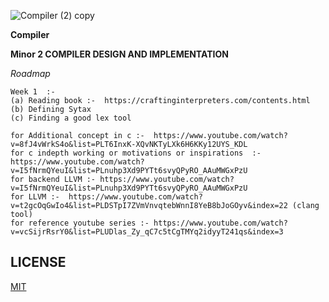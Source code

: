 ![Compiler (2) copy](https://github.com/MohdXHassan/Compiler/assets/46120048/a8d99764-d651-45de-adc2-2699c64469c9)

**Compiler**

**Minor 2 COMPILER DESIGN AND IMPLEMENTATION**

*Roadmap*
```
Week 1  :-
(a) Reading book :-  https://craftinginterpreters.com/contents.html
(b) Defining Sytax
(c) Finding a good lex tool
```   
```
for Additional concept in c :-  https://www.youtube.com/watch?v=8fJ4vWrkS4o&list=PLT6InxK-XQvNKTyLXk6H6KKy12UYS_KDL
for c indepth working or motivations or inspirations  :- https://www.youtube.com/watch?v=I5fNrmQYeuI&list=PLnuhp3Xd9PYTt6svyQPyRO_AAuMWGxPzU
for backend LLVM :- https://www.youtube.com/watch?v=I5fNrmQYeuI&list=PLnuhp3Xd9PYTt6svyQPyRO_AAuMWGxPzU
for LLVM :-  https://www.youtube.com/watch?v=t2gcOqGwIo4&list=PLDSTpI7ZVmVnvqtebWnnI8YeB8bJoGOyv&index=22 (clang tool)
for reference youtube series :- https://www.youtube.com/watch?v=vcSijrRsrY0&list=PLUDlas_Zy_qC7c5tCgTMYq2idyyT241qs&index=3
```
## LICENSE
[MIT](https://github.com/MohdXHassan/Compiler?tab=MIT-1-ov-file)
